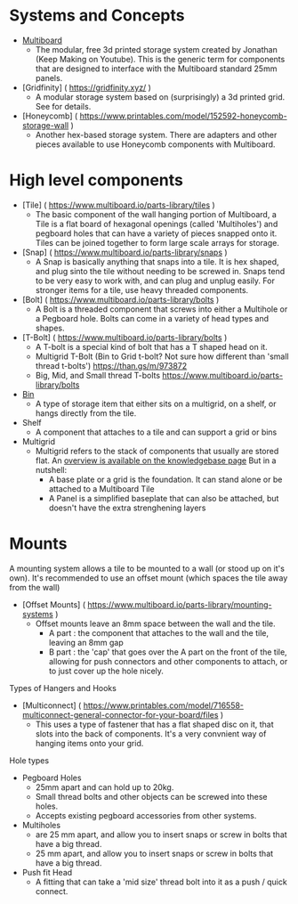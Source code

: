 # Systems and Concepts
* [Multiboard](https://multiboard.io)
  * The modular, free 3d printed storage system created by Jonathan (Keep Making on Youtube).  This is the generic term for components that are designed to interface with the Multiboard standard 25mm panels.
* [Gridfinity] ( https://gridfinity.xyz/ )
  * A modular storage system based on (surprisingly) a 3d printed grid. See  for details.
* [Honeycomb] ( https://www.printables.com/model/152592-honeycomb-storage-wall )
  * Another hex-based storage system.  There are adapters and other pieces available to use Honeycomb components with Multiboard.

# High level components
* [Tile] ( https://www.multiboard.io/parts-library/tiles )
  * The basic component of the wall hanging portion of Multiboard, a Tile is a flat board of hexagonal openings (called 'Multiholes') and pegboard holes that can have a variety of pieces snapped onto it.  Tiles can be joined together to form large scale arrays for storage.
* [Snap] ( https://www.multiboard.io/parts-library/snaps )
  * A Snap is basically anything that snaps into a tile.  It is hex shaped, and plug sinto the tile without needing to be screwed in.  Snaps tend to be very easy to work with, and can plug and unplug easily.  For stronger items for a tile, use heavy threaded components.
* [Bolt] ( https://www.multiboard.io/parts-library/bolts )
  * A Bolt is a threaded component that screws into either a Multihole or a Pegboard hole.  Bolts can come in a variety of head types and shapes.
* [T-Bolt] ( https://www.multiboard.io/parts-library/bolts )
  * A T-bolt is a special kind of bolt that has a T shaped head on it.  
  * Multigrid T-Bolt (Bin to Grid t-bolt? Not sure how different than 'small thread t-bolts') https://than.gs/m/973872 
  * Big, Mid, and Small thread T-bolts https://www.multiboard.io/parts-library/bolts 
* [Bin]( https://www.multiboard.io/parts-library/multigrid )
  * A type of storage item that either sits on a multigrid, on a shelf, or hangs directly from the tile.
* Shelf
  * A component that attaches to a tile and can support a grid or bins
* Multigrid
  * Multigrid refers to the stack of components that usually are stored flat.  An [overview is available on the knowledgebase page](https://www.multiboard.io/knowledge-hub/multigrid) But in a nutshell:
    * A base plate or a grid is the foundation.  It can stand alone or be attached to a Multiboard Tile
    * A Panel is a simplified baseplate that can also be attached, but doesn't have the extra strenghening layers
   
# Mounts
A mounting system allows a tile to be mounted to a wall (or stood up on it's own).  It's recommended to use an offset mount (which spaces the tile away from the wall)

* [Offset Mounts] ( https://www.multiboard.io/parts-library/mounting-systems )
  * Offset mounts leave an 8mm space between the wall and the tile.
    * A part : the component that attaches to the wall and the tile, leaving an 8mm gap
    * B part : the 'cap' that goes over the A part on the front of the tile, allowing for push connectors and other components to attach, or to just cover up the hole nicely.

Types of Hangers and Hooks

* [Multiconnect] ( https://www.printables.com/model/716558-multiconnect-general-connector-for-your-board/files )
  * This uses a type of fastener that has a flat shaped disc on it, that slots into the back of components.  It's a very convnient way of hanging items onto your grid.
  
Hole types

* Pegboard Holes
  * 25mm apart and can hold up to 20kg.
  * Small thread bolts and other objects can be screwed into these holes.
  * Accepts existing pegboard accessories from other systems.
* Multiholes
  * are 25 mm apart, and allow you to insert snaps or screw in bolts that have a big thread.
  * 25 mm apart, and allow you to insert snaps or screw in bolts that have a big thread.
* Push fit Head
  * A fitting that can take a 'mid size' thread bolt into it as a push / quick connect.
  
